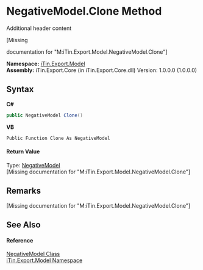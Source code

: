 # NegativeModel.Clone Method 
Additional header content 

\[Missing <summary> documentation for "M:iTin.Export.Model.NegativeModel.Clone"\]

**Namespace:**&nbsp;<a href="ef57ffcc-e95e-b212-5a46-9aa6f5a3511f">iTin.Export.Model</a><br />**Assembly:**&nbsp;iTin.Export.Core (in iTin.Export.Core.dll) Version: 1.0.0.0 (1.0.0.0)

## Syntax

**C#**<br />
``` C#
public NegativeModel Clone()
```

**VB**<br />
``` VB
Public Function Clone As NegativeModel
```


#### Return Value
Type: <a href="7cf19b2b-c589-199e-7370-da5bbd8209ab">NegativeModel</a><br />\[Missing <returns> documentation for "M:iTin.Export.Model.NegativeModel.Clone"\]

## Remarks
\[Missing <remarks> documentation for "M:iTin.Export.Model.NegativeModel.Clone"\]

## See Also


#### Reference
<a href="7cf19b2b-c589-199e-7370-da5bbd8209ab">NegativeModel Class</a><br /><a href="ef57ffcc-e95e-b212-5a46-9aa6f5a3511f">iTin.Export.Model Namespace</a><br />